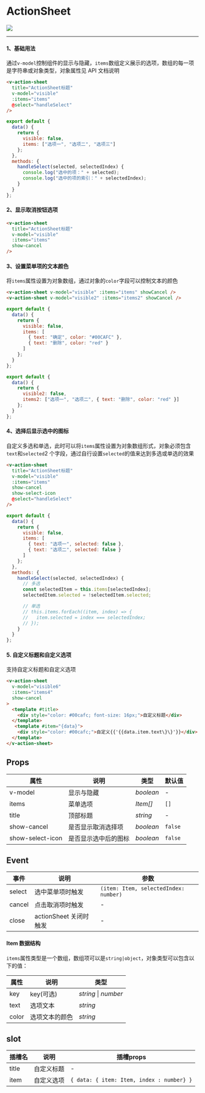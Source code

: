 # ActionSheet 

![](https://img.shields.io/badge/coverage-95.74%25-green)

---

#### 1、基础用法

通过`v-model`控制组件的显示与隐藏，`items`数组定义展示的选项，数组的每一项是字符串或对象类型，对象属性见 API 文档说明

```html
<v-action-sheet
  title="ActionSheet标题"
  v-model="visible"
  :items="items"
  @select="handleSelect"
/>
```

```js
export default {
  data() {
    return {
      visible: false,
      items: ["选项一", "选项二", "选项三"]
    };
  },
  methods: {
    handleSelect(selected, selectedIndex) {
      console.log("选中的项：" + selected);
      console.log("选中的项的索引：" + selectedIndex);
    }
  }
};
```

#### 2、显示取消按钮选项

```html
<v-action-sheet
  title="ActionSheet标题"
  v-model="visible"
  :items="items"
  show-cancel
/>
```

#### 3、设置菜单项的文本颜色

将`items`属性设置为对象数组，通过对象的`color`字段可以控制文本的颜色

```html
<v-action-sheet v-model="visible" :items="items" showCancel />
<v-action-sheet v-model="visible2" :items="items2" showCancel />
```

```js
export default {
  data() {
    return {
      visible: false,
      items: [
        { text: "确定", color: "#00CAFC" },
        { text: "删除", color: "red" }
      ]
    };
  }
};
```

```js
export default {
  data() {
    return {
      visible2: false,
      items2: ["选项一", "选项二", { text: "删除", color: "red" }]
    };
  }
};
```

#### 4、选择后显示选中的图标

自定义多选和单选，此时可以将`items`属性设置为对象数组形式，对象必须包含`text`和`selected`2 个字段，通过自行设置`selected`的值来达到多选或单选的效果

```html
<v-action-sheet
  title="ActionSheet标题"
  v-model="visible"
  :items="items"
  show-cancel
  show-select-icon
  @select="handleSelect"
/>
```

```js
export default {
  data() {
    return {
      visible: false,
      items: [
        { text: "选项一", selected: false },
        { text: "选项二", selected: false }
      ]
    };
  },
  methods: {
    handleSelect(selected, selectedIndex) {
      // 多选
      const selectedItem = this.items[selectedIndex];
      selectedItem.selected = !selectedItem.selected;

      // 单选
      // this.items.forEach((item, index) => {
      //   item.selected = index === selectedIndex;
      // });
    }
  }
};
```

#### 5. 自定义标题和自定义选项
支持自定义标题和自定义选项

```html
<v-action-sheet
  v-model="visible6"
  :items="items4"
  show-cancel
>
  <template #title>
    <div style="color: #00cafc; font-size: 16px;">自定义标题</div>
  </template>
   <template #item="{data}">
    <div style="color: #00cafc;">自定义{{'{{data.item.text\}\}'}}</div>
  </template>
</v-action-sheet>
```

## Props

| 属性             | 说明                 | 类型      | 默认值  |
| ---------------- | -------------------- | --------- | ------- |
| v-model          | 显示与隐藏           | _boolean_ | -       |
| items            | 菜单选项             | _Item[]_  | `[]`    |
| title            | 顶部标题             | _string_  | -       |
| show-cancel      | 是否显示取消选择项   | _boolean_ | `false` |
| show-select-icon | 是否显示选中后的图标 | _boolean_ | `false` |

## Event

| 事件   | 说明                   | 参数                                  |
| ------ | ---------------------- | ------------------------------------- |
| select | 选中菜单项时触发       | `(item: Item, selectedIndex: number)` |
| cancel | 点击取消项时触发       | -                                     |
| close  | actionSheet 关闭时触发 | -                                     |

#### Item 数据结构

`items`属性类型是一个数组，数组项可以是`string|object`，对象类型可以包含以下的值：

| 属性  | 说明           | 类型     |
| ----- | -------------- | -------- |
| key | key(可选) | _string_ &#124; _number_ |
| text  | 选项文本       | _string_ |
| color | 选项文本的颜色 | _string_ |

## slot

| 插槽名  | 说明      | 插槽props                                           |
| ------ | -------- | --------------------------------------------------- |
| title  | 自定义标题 | -                                                   |
| item   | 自定义选项 | `{ data: { item: Item, index : number} }` |
